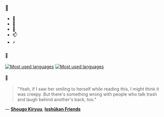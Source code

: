 ### 👋

- 🔭
- 🌱
- 💬
- 📫
- ⚡

#### 🧏

[![Most used languages](https://github-readme-stats-aynah.vercel.app/api/top-langs/?username=aynh&theme=solarized-dark&langs_count=6&layout=compact&hide_title=true)](https://github.com/anuraghazra/github-readme-stats#gh-dark-mode-only)
[![Most used languages](https://github-readme-stats-aynah.vercel.app/api/top-langs/?username=aynh&theme=solarized-light&langs_count=6&layout=compact&hide_title=true)](https://github.com/anuraghazra/github-readme-stats#gh-light-mode-only)

#### 💬

> "Yeah, if I saw her smiling to herself while reading this, I might think it was creepy. But there's something wrong with people who talk trash and laugh behind another's back, too."

&mdash; [**Shougo Kiryuu**](https://myanimelist.net/character.php?q=Shougo%20Kiryuu&cat=character), [**Isshūkan Friends**](https://myanimelist.net/search/all?q=Issh%C5%ABkan%20Friends&cat=all)
